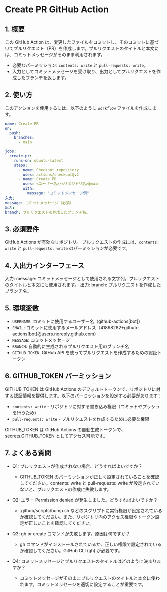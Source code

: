 # Create PR GitHub Action

## 1. 概要
この GitHub Action は、変更したファイルをコミットし、そのコミットに基づいてプルリクエスト（PR）を作成します。プルリクエストのタイトルと本文には、コミットメッセージがそのまま利用されます。

- 必要なパーミッション: `contents: write` と `pull-requests: write`。
- 入力としてコミットメッセージを受け取り、出力としてプルリクエストを作成したブランチを返します。

## 2. 使い方
このアクションを使用するには、以下のように `workflow` ファイルを作成します。

```yaml
name: Create PR
on:
  push:
    branches:
      - main

jobs:
  create-pr:
    runs-on: ubuntu-latest
    steps:
      - name: Checkout repository
        uses: actions/checkout@v2
      - name: Create PR
        uses: <ユーザー名>/<リポジトリ名>@main
        with:
          message: "コミットメッセージ例"
入力:
message: コミットメッセージ（必須）
出力:
branch: プルリクエストを作成したブランチ名。
```

## 3. 必須要件
GitHub Actions が有効なリポジトリ。
プルリクエストの作成には、`contents: write` と `pull-requests: write` のパーミッションが必要です。

## 4. 入出力インターフェース
入力:
message: コミットメッセージとして使用される文字列。プルリクエストのタイトルと本文にも使用されます。
出力:
branch: プルリクエストを作成したブランチ名。

## 5. 環境変数
- `USERNAME`: コミットに使用するユーザー名（github-actions[bot]）
- `EMAIL`: コミットに使用するメールアドレス（41898282+github-actions[bot]@users.noreply.github.com）
- `MESSAGE`: コミットメッセージ
- `BRANCH`: 自動的に生成されるプルリクエスト用のブランチ名
- `GITHUB_TOKEN`: GitHub API を使ってプルリクエストを作成するための認証トークン

## 6. GITHUB_TOKEN パーミッション
GITHUB_TOKEN は GitHub Actions のデフォルトトークンで、リポジトリに対する認証情報を提供します。以下のパーミッションを設定する必要があります：

- `contents: write` - リポジトリに対する書き込み権限（コミットやプッシュを行うため）
- `pull-requests: write` - プルリクエストを作成するために必要な権限

GITHUB_TOKEN は GitHub Actions の自動生成トークンで、secrets.GITHUB_TOKEN としてアクセス可能です。

## 7. よくある質問
- Q1: プルリクエストが作成されない場合、どうすればよいですか？

  - GITHUB_TOKEN のパーミッションが正しく設定されていることを確認してください。contents: write と pull-requests: write が設定されていないと、プルリクエストの作成に失敗します。
- Q2: エラー Permission denied が発生しました。どうすればよいですか？
  - .github/scripts/bump.sh などのスクリプトに実行権限が設定されているか確認してください。また、リポジトリ内のアクセス権限やトークン設定が正しいことを確認してください。
- Q3: gh pr create コマンドが失敗します。原因は何ですか？
  - gh コマンドがインストールされているか、正しい権限で設定されているか確認してください。GitHub CLI (gh) が必要です。
- Q4: コミットメッセージとプルリクエストのタイトルはどのように決まりますか？
  - コミットメッセージがそのままプルリクエストのタイトルと本文に使われます。コミットメッセージを適切に設定することが重要です。